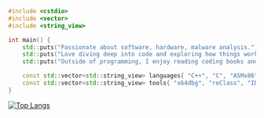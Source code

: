 ```cpp
#include <cstdio>
#include <vector>
#include <string_view>

int main() {
    std::puts("Passionate about software, hardware, malware analysis.");
    std::puts("Love diving deep into code and exploring how things work.");
    std::puts("Outside of programming, I enjoy reading coding books and experimenting with new technologies.");

    const std::vector<std::string_view> languages{ "C++", "C", "ASMx86", "Python" };
    const std::vector<std::string_view> tools{ "x64dbg", "reClass", "IDA", "Ghidra" };
}
```

[![Top Langs](https://github-readme-stats.vercel.app/api/top-langs/?username=Z1KOx&layout=compact)](https://github.com/anuraghazra/github-readme-stats)

